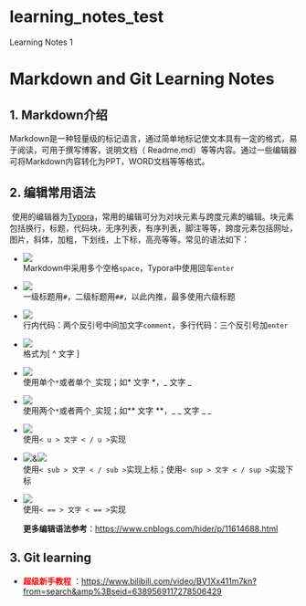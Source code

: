# learning_notes_test
Learning Notes 1
# Markdown and Git Learning Notes

## **1. Markdown介绍**

​		Markdown是一种轻量级的标记语言，通过简单地标记使文本具有一定的格式，易于阅读，可用于撰写博客，说明文档（ Readme.md）等等内容。通过一些编辑器可将Markdown内容转化为PPT，WORD文档等等格式。

## **2. 编辑常用语法**

​		使用的编辑器为[Typora](https://www.typora.io/)，常用的编辑可分为对块元素与跨度元素的编辑。块元素包括换行，标题，代码块，无序列表，有序列表，脚注等等，跨度元素包括网址，图片，斜体，加粗，下划线，上下标，高亮等等。常见的语法如下：

- ![](https://img.shields.io/badge/%E6%8D%A2%E8%A1%8C-line%20break-yellow)   
      Markdown中采用多个空格`space`，Typora中使用回车`enter`
      
- ![](https://img.shields.io/badge/%E6%A0%87%E9%A2%98-title-yellow)  
      一级标题用`#`，二级标题用`##`，以此内推，最多使用六级标题

- ![](https://img.shields.io/badge/%E4%BB%A3%E7%A0%81%E5%9D%97-code%20block-yellow)         
      行内代码：两个反引号中间加文字`comment`，多行代码：三个反引号加`enter`

- ![](https://img.shields.io/badge/%E8%84%9A%E6%B3%A8-footnote-yellow)         
      格式为[ ^ 文字 ]

- ![](https://img.shields.io/badge/%E6%96%9C%E4%BD%93-Italic-yellow)          
      使用单个`*`或者单个`_`实现；如* 文字 *，_ 文字 _

- ![](https://img.shields.io/badge/%E5%8A%A0%E7%B2%97-bold-yellow)         
      使用两个`*`或者两个`_`实现；如** 文字 **，_ _ 文字 _ _

- ![](https://img.shields.io/badge/%E4%B8%8B%E5%88%92%E7%BA%BF-underline-yellow)      
      使用`< u > 文字 < / u >`实现

- ![](https://img.shields.io/badge/%E4%B8%8A%E6%A0%87-Superscript-yellow)&![](https://img.shields.io/badge/%E4%B8%8B%E6%A0%87-Subscript-yellow)       
      使用`< sub > 文字 < / sub >`实现上标；使用`< sup > 文字 < / sup >`实现下标

- ![](https://img.shields.io/badge/%E9%AB%98%E4%BA%AE-highlight-yellow)         
      使用`< == > 文字 < == >`实现
  

  **更多编辑语法参考**：<https://www.cnblogs.com/hider/p/11614688.html>

## **3. Git learning**

- <font color=red> **超级新手教程**</font> ：<https://www.bilibili.com/video/BV1Xx411m7kn?from=search&amp%3Bseid=6389569117278506429>

